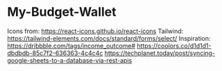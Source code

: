 # My-Budget-Wallet

Icons from: https://react-icons.github.io/react-icons
Tailwind: https://tailwind-elements.com/docs/standard/forms/select/
Inspiration: https://dribbble.com/tags/income_outcome#
https://coolors.co/d1d1d1-dbdbdb-85c7f2-636363-4c4c4c
https://techplanet.today/post/syncing-google-sheets-to-a-database-via-rest-apis